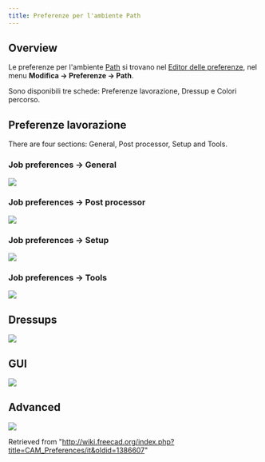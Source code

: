 ```yaml
---
title: Preferenze per l'ambiente Path
---
```

## Overview

Le preferenze per l'ambiente [Path](/Path_Workbench/it "Path Workbench/it") si trovano nel [Editor delle preferenze](/Preferences_Editor/it "Preferences Editor/it"), nel menu **Modifica → Preferenze → Path**.

Sono disponibili tre schede: Preferenze lavorazione, Dressup e Colori percorso.

## Preferenze lavorazione

There are four sections: General, Post processor, Setup and Tools.

### Job preferences → General

![](/images/Preference_Path_Tab_01_01_V020.png)

### Job preferences → Post processor

![](/images/Preference_Path_Tab_01_02_V020.png)

### Job preferences → Setup

![](/images/Preference_Path_Tab_01_03_V020.png)

### Job preferences → Tools

![](/images/Preference_Path_Tab_01_04_V020.png)

## Dressups

![](/images/Preference_Path_Tab_02_V020.png)

## GUI

![](/images/Preference_Path_Tab_03_V020.png)

## Advanced

![](/images/Preference_Path_Tab_04_V020.png)

Retrieved from "<http://wiki.freecad.org/index.php?title=CAM_Preferences/it&oldid=1386607>"